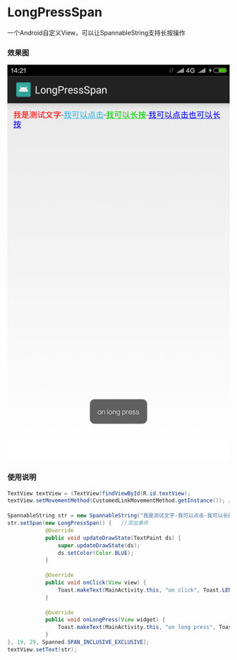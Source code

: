 # LongPressSpan
一个Android自定义View，可以让SpannableString支持长按操作

### 效果图

![长按](https://github.com/wuguohu/LongPressSpan/blob/master/Screenshot_2017-12-05.png)

### 使用说明

```java
TextView textView = (TextView)findViewById(R.id.textView);
textView.setMovementMethod(CustomedLinkMovementMethod.getInstance()); //添加事件支持

SpannableString str = new SpannableString("我是测试文字-我可以点击-我可以长按-我可以点击也可以长按");
str.setSpan(new LongPressSpan() {   //添加事件
            @Override
            public void updateDrawState(TextPaint ds) {
                super.updateDrawState(ds);
                ds.setColor(Color.BLUE);
            }

            @Override
            public void onClick(View view) {
                Toast.makeText(MainActivity.this, "on click", Toast.LENGTH_LONG).show();
            }

            @Override
            public void onLongPress(View widget) {
                Toast.makeText(MainActivity.this, "on long press", Toast.LENGTH_LONG).show();
            }
}, 19, 29, Spanned.SPAN_INCLUSIVE_EXCLUSIVE);
textView.setText(str);
```
